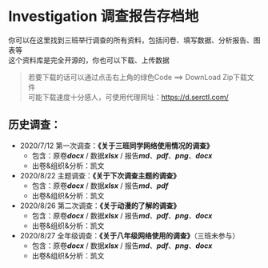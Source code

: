 # Investigation 调查报告存档地

你可以在这里找到三班举行调查的所有资料，包括问卷、填写数据、分析报告、图表等   
这个资料库是完全开源的，你也可以下载、上传数据  

> 若要下载的话可以通过点击右上角的绿色Code ==> DownLoad Zip下载文件   
可能下载速度十分感人，可使用代理网址：https://d.serctl.com/  

## 历史调查：
- 2020/7/12 第一次调查：__《关于三班同学网络使用情况的调查》__
  - 包含：原卷***docx*** / 数据***xlsx*** / 报告***md***、***pdf***、***png***、***docx***
  - 出卷&组织&分析：凯文
- 2020/8/22 主题调查：**《关于下次调查主题的调查》**
  - 包含：原卷***docx*** / 数据***xlsx*** / 报告***md***、***pdf***
  - 出卷&组织&分析：凯文
- 2020/8/26 第二次调查：**《关于动漫的了解的调查》**
  - 包含：原卷***docx*** / 数据***xlsx*** / 报告***md***、***pdf***、***png***、***docx***
  - 出卷&组织&分析：凯文
- 2020/8/27 全年级调查：**《关于八年级网络使用的调查》**（三班未参与）
  - 包含：原卷***docx*** / 数据***xlsx*** / 报告***md***、***pdf***、***png***、***docx***
  - 出卷&组织&分析：凯文
